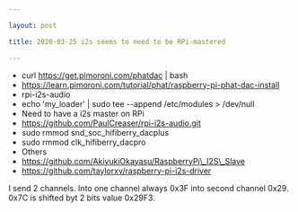 ```yaml
---

layout: post

title: 2020-03-25 i2s seems to need to be RPi-mastered

---
```



-   curl https://get.pimoroni.com/phatdac | bash
-   https://learn.pimoroni.com/tutorial/phat/raspberry-pi-phat-dac-install
-   rpi-i2s-audio
-   echo 'my\_loader' | sudo tee --append /etc/modules &gt; /dev/null
-   Need to have a i2s master on RPi
-   https://github.com/PaulCreaser/rpi-i2s-audio.git
-   sudo rmmod snd\_soc\_hifiberry\_dacplus
-   sudo rmmod clk\_hifiberry\_dacpro
-   Others
-   https://github.com/AkiyukiOkayasu/RaspberryPi\_I2S\_Slave
-   https://github.com/taylorxv/raspberry-pi-i2s-driver

I send 2 channels. Into one channel always 0x3F into second channel
0x29. 0x7C is shifted byt 2 bits value 0x29F3.

